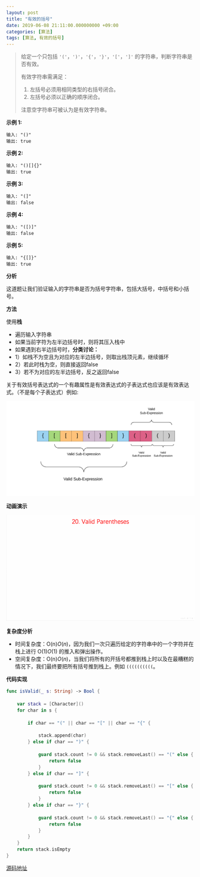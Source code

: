 ```yaml
---
layout: post
title: "有效的括号"
date: 2019-06-08 21:11:00.000000000 +09:00
categories: [算法]
tags: [算法, 有效的括号]
---
```


> 给定一个只包括 `'('`，`')'`，`'{'`，`'}'`，`'['`，`']'` 的字符串，判断字符串是否有效。
>
> 有效字符串需满足：
>
> 1. 左括号必须用相同类型的右括号闭合。
> 2. 左括号必须以正确的顺序闭合。
>
> 注意空字符串可被认为是有效字符串。

**示例 1:**

```
输入: "()"
输出: true
```

**示例 2:**

```
输入: "()[]{}"
输出: true
```

**示例 3:**

```
输入: "(]"
输出: false
```

**示例 4:**

```
输入: "([)]"
输出: false
```

**示例 5:**

```
输入: "{[]}"
输出: true
```

**分析**

这道题让我们验证输入的字符串是否为括号字符串，包括大括号，中括号和小括号。

**方法**

使用**栈**

- 遍历输入字符串
- 如果当前字符为左半边括号时，则将其压入栈中
- 如果遇到右半边括号时，**分类讨论：**
- 1）如栈不为空且为对应的左半边括号，则取出栈顶元素，继续循环
- 2）若此时栈为空，则直接返回false
- 3）若不为对应的左半边括号，反之返回false

关于有效括号表达式的一个有趣属性是有效表达式的子表达式也应该是有效表达式。（不是每个子表达式）例如:

![](/assets/images/al-Valid-Parentheses-01.png)

**动画演示**

![](/assets/images/al-Valid-Parentheses-02.gif)

**复杂度分析**

- 时间复杂度：O(n)*O*(*n*)，因为我们一次只遍历给定的字符串中的一个字符并在栈上进行 O(1)*O*(1) 的推入和弹出操作。
- 空间复杂度：O(n)*O*(*n*)，当我们将所有的开括号都推到栈上时以及在最糟糕的情况下，我们最终要把所有括号推到栈上。例如 `((((((((((`。

**代码实现**

```swift
func isValid(_ s: String) -> Bool {
        
    var stack = [Character]()
    for char in s {

        if char == "(" || char == "[" || char == "{" {

            stack.append(char)
        } else if char == ")" {

            guard stack.count != 0 && stack.removeLast() == "(" else {
                return false
            }
        } else if char == "]" {

            guard stack.count != 0 && stack.removeLast() == "[" else {
                return false
            }
        } else if char == "}" {

            guard stack.count != 0 && stack.removeLast() == "{" else {
                return false
            }
        }
    }
    return stack.isEmpty
}
```

[源码地址](<https://github.com/Jovins/Algorithm>)